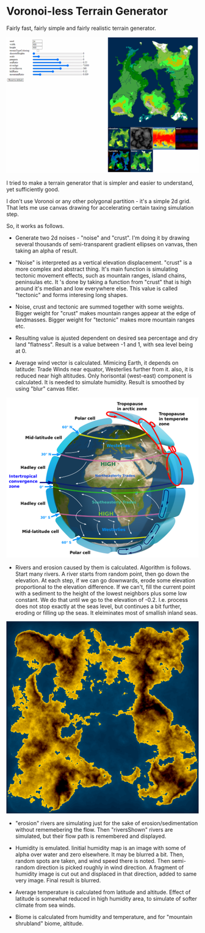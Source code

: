 # Voronoi-less Terrain Generator
Fairly fast, fairly simple and fairly realistic terrain generator.

![Screenshot](/screenshots/index.png)

I tried to make a terrain generator that is simpler and easier to understand, yet sufficiently good.

I don't use Voronoi or any other polygonal partition - it's a simple 2d grid.
That lets me use canvas drawing for accelerating certain taxing simulation step.

So, it works as follows.

* Generate two 2d noises - "noise" and "crust". I'm doing it by drawing several thousands of semi-transparent gradient ellipses on vanvas,
then taking an alpha of result.

*  "Noise" is interpreted as a vertical elevation displacement. "crust" is a more complex and abstract thing. It's main function
is simulating tectonic movement effects, such as mountain ranges, island chains, peninsulas etc. It 's done by taking a function from "crust" 
that is high around it's median and low  everywhere else. This value is called "tectonic" and forms interesing long shapes.

* Noise, crust and tectonic are summed together with some weights. Bigger weight for "crust" makes mountain ranges appear at the edge of landmasses.
Bigger weight for "tectonic" makes more mountain ranges etc.

* Resulting value is ajusted dependent on desired sea percentage and dry land "flatness". Result is a value between -1 and 1, with sea level being at 0.

* Average wind vector is calculated. Mimicing Earth, it depends on latitude: Trade Winds near equator, Westerlies further from it.
also, it is reduced near high altitudes. Only horisontal (west-east) component is calculated. It is needed to simulate humidity.
Result is smoothed by using "blur" canvas fitler.

![Prevailing Winds](/screenshots/Prevailing&#32;Winds.png)

* Rivers and erosion caused by them is calculated. Algorithm is follows. Start many rivers. A river starts from random point, then go down the elevation.
At each step, if we can go downwards, erode some elevation proportional to the elevation difference. If we can't, fill the current point with a sediment to the height of the lowest neighbors plus some low constant. We do that until we go to the elevation of -0.2. I.e. process does not stop exactly at the seas level, but continues a bit further, eroding or filling up the seas. It eleiminates most of smallish inland seas.

![Erosion Gif](/screenshots/ErosionBigGif.gif)

* "erosion" rivers are simulating just for the sake of erosion/sedimentation without rememebering the flow. Then "riversShown" rivers are simulated, but their flow path is remembered and displayed.

* Humidity is emulated. Iinitial humidity map is an image with some of alpha over water and zero elsewhere. It may be blurred a bit.
Then, random spots are taken, and wind speed there is noted. Then semi-random direction is picked roughly in wind direction. A fragment of humidity image
is cut out and displaced in that direction, added to same very image. Final result is blurred.

* Average temperature is calculated from latitude and altitude. Effect of latitude is somewhat reduced in high humidity area, to simulate of softer climate from sea winds.

* Biome is calculated from humidity and temperature, and for "mountain shrubland" biome, altitude.